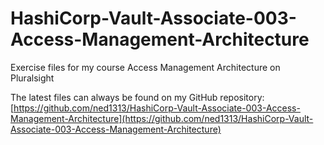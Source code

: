 # HashiCorp-Vault-Associate-003-Access-Management-Architecture

Exercise files for my course Access Management Architecture on Pluralsight

The latest files can always be found on my GitHub repository: [https://github.com/ned1313/HashiCorp-Vault-Associate-003-Access-Management-Architecture](https://github.com/ned1313/HashiCorp-Vault-Associate-003-Access-Management-Architecture)
